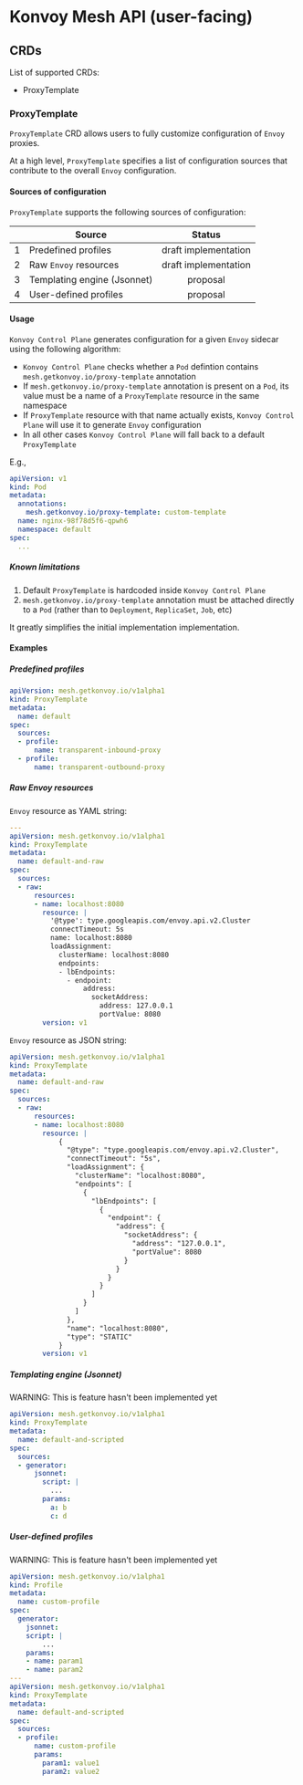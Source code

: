 # Konvoy Mesh API (user-facing)

## CRDs

List of supported CRDs:

* ProxyTemplate

### ProxyTemplate

`ProxyTemplate` CRD allows users to fully customize configuration of `Envoy` proxies.

At a high level, `ProxyTemplate` specifies a list of configuration sources
that contribute to the overall `Envoy` configuration.

#### Sources of configuration

`ProxyTemplate` supports the following sources of configuration:

|   | Source                      | Status               |
| - | --------------------------- |:--------------------:|
| 1 | Predefined profiles         | draft implementation |
| 2 | Raw `Envoy` resources       | draft implementation |
| 3 | Templating engine (Jsonnet) | proposal             |
| 4 | User-defined profiles       | proposal             |

#### Usage

`Konvoy Control Plane` generates configuration for a given `Envoy` sidecar using the following algorithm:
* `Konvoy Control Plane` checks whether a `Pod` defintion contains `mesh.getkonvoy.io/proxy-template` annotation
* If `mesh.getkonvoy.io/proxy-template` annotation is present on a `Pod`, its value must be a name of a `ProxyTemplate` resource in the same namespace
* If `ProxyTemplate` resource with that name actually exists, `Konvoy Control Plane` will use it to generate `Envoy` configuration
* In all other cases `Konvoy Control Plane` will fall back to a default `ProxyTemplate`

E.g.,

```yaml
apiVersion: v1
kind: Pod
metadata:
  annotations:
    mesh.getkonvoy.io/proxy-template: custom-template
  name: nginx-98f78d5f6-qpwh6
  namespace: default
spec:
  ...
```

##### Known limitations

1. Default `ProxyTemplate` is hardcoded inside `Konvoy Control Plane`
2. `mesh.getkonvoy.io/proxy-template` annotation must be attached directly to a `Pod` (rather than to `Deployment`, `ReplicaSet`, `Job`, etc)

It greatly simplifies the initial implementation implementation.

#### Examples

##### Predefined profiles

```yaml
apiVersion: mesh.getkonvoy.io/v1alpha1
kind: ProxyTemplate
metadata:
  name: default
spec:
  sources:
  - profile:
      name: transparent-inbound-proxy
  - profile:
      name: transparent-outbound-proxy
```

##### Raw Envoy resources

`Envoy` resource as YAML string:
```yaml
---
apiVersion: mesh.getkonvoy.io/v1alpha1
kind: ProxyTemplate
metadata:
  name: default-and-raw
spec:
  sources:
  - raw:
      resources:
      - name: localhost:8080
        resource: |
          '@type': type.googleapis.com/envoy.api.v2.Cluster
          connectTimeout: 5s
          name: localhost:8080
          loadAssignment:
            clusterName: localhost:8080
            endpoints:
            - lbEndpoints:
              - endpoint:
                  address:
                    socketAddress:
                      address: 127.0.0.1
                      portValue: 8080
        version: v1
```

`Envoy` resource as JSON string:
```yaml
apiVersion: mesh.getkonvoy.io/v1alpha1
kind: ProxyTemplate
metadata:
  name: default-and-raw
spec:
  sources:
  - raw:
      resources:
      - name: localhost:8080
        resource: |
            {
              "@type": "type.googleapis.com/envoy.api.v2.Cluster",
              "connectTimeout": "5s",
              "loadAssignment": {
                "clusterName": "localhost:8080",
                "endpoints": [
                  {
                    "lbEndpoints": [
                      {
                        "endpoint": {
                          "address": {
                            "socketAddress": {
                              "address": "127.0.0.1",
                              "portValue": 8080
                            }
                          }
                        }
                      }
                    ]
                  }
                ]
              },
              "name": "localhost:8080",
              "type": "STATIC"
            }
        version: v1
```

##### Templating engine (Jsonnet)

WARNING: This is feature hasn't been implemented yet

```yaml
apiVersion: mesh.getkonvoy.io/v1alpha1
kind: ProxyTemplate
metadata:
  name: default-and-scripted
spec:
  sources:
  - generator:
      jsonnet:
        script: |
          ...
        params:
          a: b
          c: d
```

##### User-defined profiles

WARNING: This is feature hasn't been implemented yet

```yaml
apiVersion: mesh.getkonvoy.io/v1alpha1
kind: Profile
metadata:
  name: custom-profile
spec:
  generator:
    jsonnet:
    script: |
        ...
    params:
    - name: param1
    - name: param2
---
apiVersion: mesh.getkonvoy.io/v1alpha1
kind: ProxyTemplate
metadata:
  name: default-and-scripted
spec:
  sources:
  - profile:
      name: custom-profile
      params:
        param1: value1
        param2: value2
```
